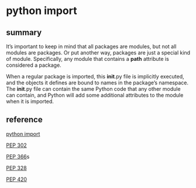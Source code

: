 # python import

## summary

It’s important to keep in mind that all packages are modules, but not all modules are packages. Or put another way, packages are just a special kind of module. Specifically, any module that contains a __path__ attribute is considered a package.

When a regular package is imported, this __init__.py file is implicitly executed, and the objects it defines are bound to names in the package’s namespace. The __init__.py file can contain the same Python code that any other module can contain, and Python will add some additional attributes to the module when it is imported.

## reference

[python import](https://docs.python.org/3.7/reference/import.htmls)

[PEP 302](https://www.python.org/dev/peps/pep-0302/)

[PEP 366](https://www.python.org/dev/peps/pep-0366/)s

[PEP 328](https://www.python.org/dev/peps/pep-0328/)

[PEP 420](https://www.python.org/dev/peps/pep-0420/)